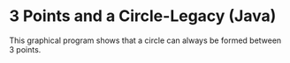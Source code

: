 # 3 Points and a Circle-Legacy (Java)
This graphical program shows that a circle can always be formed between 3 points.

